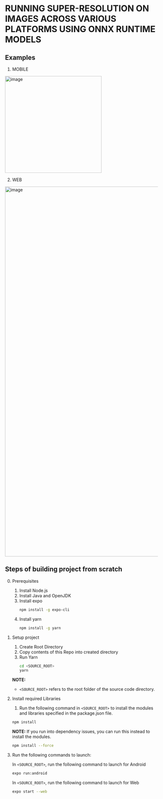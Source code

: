 # RUNNING SUPER-RESOLUTION ON IMAGES ACROSS VARIOUS PLATFORMS USING ONNX RUNTIME MODELS
## Examples
1. MOBILE
  <img width="318" alt="image" src="https://user-images.githubusercontent.com/106185642/181639530-9c808167-d68c-49d4-8e89-72aeeb11164e.png">

2. WEB
  <img width="1215" alt="image" src="https://user-images.githubusercontent.com/106185642/181638855-f341e52e-dfc1-4362-b93a-0117f0cfd65a.png">
   

## Steps of building project from scratch
0. Prerequisites
    1. Install Node.js
    2. Install Java and OpenJDK
    3. Install expo
       ```sh
       npm install -g expo-cli
       ```
    4. Install yarn
       ```sh
       npm install -g yarn
       ```
       
1. Setup project
    1. Create Root Directory
    2. Copy contents of this Repo into created directory
    3. Run Yarn
       ```sh
       cd <SOURCE_ROOT>
       yarn
       ```

    **NOTE:**
    - `<SOURCE_ROOT>` refers to the root folder of the source code directory.
 
2. Install required Libraries
   1. Run the following command in `<SOURCE_ROOT>` to install the modules and libraries specified in the package.json file.
   ```sh
   npm install
   ```
     **NOTE:**
     If you run into dependency issues, you can run this instead to install the modules.
      ```sh
      npm install --force
      ```
   
3. Run the following commands to launch:

    In `<SOURCE_ROOT>`, run the following command to launch for Android
    ```sh
    expo run:android
    ```

    In `<SOURCE_ROOT>`, run the following command to launch for Web
    ```sh
    expo start --web
    ```
